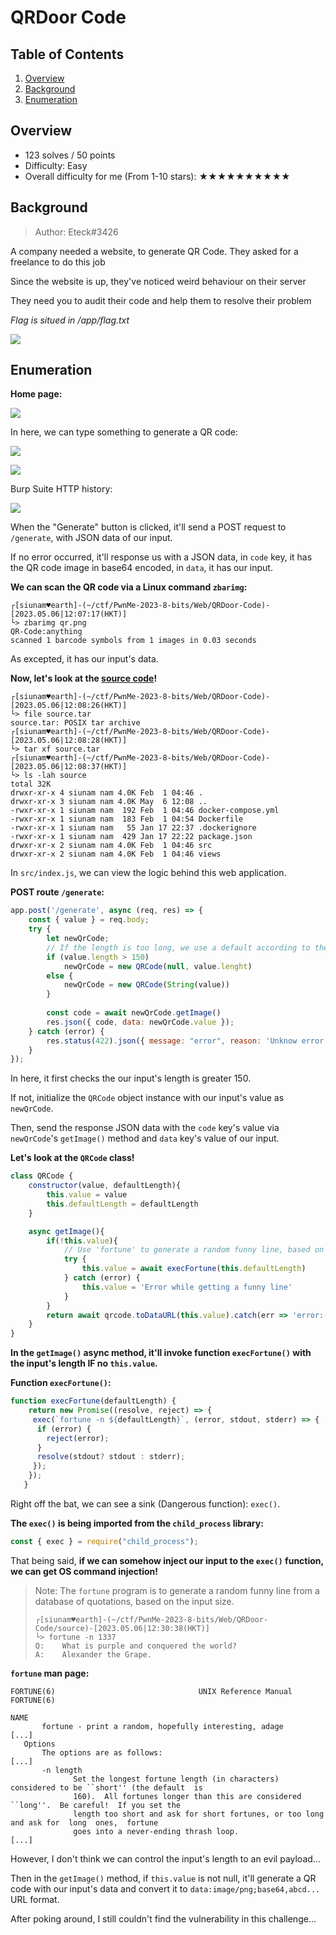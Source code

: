 # QRDoor Code

## Table of Contents

1. [Overview](#overview)
2. [Background](#background)
3. [Enumeration](#enumeration)

## Overview

- 123 solves / 50 points
- Difficulty: Easy
- Overall difficulty for me (From 1-10 stars): ★★★★★★★★★★

## Background

> Author: Eteck#3426

A company needed a website, to generate QR Code. They asked for a freelance to do this job

Since the website is up, they've noticed weird behaviour on their server

They need you to audit their code and help them to resolve their problem

_Flag is situed in /app/flag.txt_

![](https://github.com/siunam321/CTF-Writeups/blob/main/PwnMe-2023-8-bits/images/Pasted%20image%2020230506120108.png)

## Enumeration

**Home page:**

![](https://github.com/siunam321/CTF-Writeups/blob/main/PwnMe-2023-8-bits/images/Pasted%20image%2020230506120211.png)

In here, we can type something to generate a QR code:

![](https://github.com/siunam321/CTF-Writeups/blob/main/PwnMe-2023-8-bits/images/Pasted%20image%2020230506120354.png)

![](https://github.com/siunam321/CTF-Writeups/blob/main/PwnMe-2023-8-bits/images/Pasted%20image%2020230506120402.png)

Burp Suite HTTP history:

![](https://github.com/siunam321/CTF-Writeups/blob/main/PwnMe-2023-8-bits/images/Pasted%20image%2020230506120422.png)

When the "Generate" button is clicked, it'll send a POST request to `/generate`, with JSON data of our input.

If no error occurred, it'll response us with a JSON data, in `code` key, it has the QR code image in base64 encoded, in `data`, it has our input.

**We can scan the QR code via a Linux command `zbarimg`:**
```shell
┌[siunam♥earth]-(~/ctf/PwnMe-2023-8-bits/Web/QRDoor-Code)-[2023.05.06|12:07:17(HKT)]
└> zbarimg qr.png
QR-Code:anything
scanned 1 barcode symbols from 1 images in 0.03 seconds
```

As excepted, it has our input's data.

**Now, let's look at the [source code](https://github.com/siunam321/CTF-Writeups/blob/main/PwnMe-2023-8-bits/Web/QRDoor-Code/source.tar)!**
```shell
┌[siunam♥earth]-(~/ctf/PwnMe-2023-8-bits/Web/QRDoor-Code)-[2023.05.06|12:08:26(HKT)]
└> file source.tar 
source.tar: POSIX tar archive
┌[siunam♥earth]-(~/ctf/PwnMe-2023-8-bits/Web/QRDoor-Code)-[2023.05.06|12:08:28(HKT)]
└> tar xf source.tar                                                                                 
┌[siunam♥earth]-(~/ctf/PwnMe-2023-8-bits/Web/QRDoor-Code)-[2023.05.06|12:08:37(HKT)]
└> ls -lah source             
total 32K
drwxr-xr-x 4 siunam nam 4.0K Feb  1 04:46 .
drwxr-xr-x 3 siunam nam 4.0K May  6 12:08 ..
-rwxr-xr-x 1 siunam nam  192 Feb  1 04:46 docker-compose.yml
-rwxr-xr-x 1 siunam nam  183 Feb  1 04:54 Dockerfile
-rwxr-xr-x 1 siunam nam   55 Jan 17 22:37 .dockerignore
-rwxr-xr-x 1 siunam nam  429 Jan 17 22:22 package.json
drwxr-xr-x 2 siunam nam 4.0K Feb  1 04:46 src
drwxr-xr-x 2 siunam nam 4.0K Feb  1 04:46 views
```

In `src/index.js`, we can view the logic behind this web application.

**POST route `/generate`:**
```js
app.post('/generate', async (req, res) => {
    const { value } = req.body;
    try {
        let newQrCode;
        // If the length is too long, we use a default according to the length
        if (value.length > 150)
            newQrCode = new QRCode(null, value.lenght)
        else {
            newQrCode = new QRCode(String(value))
        }
        
        const code = await newQrCode.getImage()
        res.json({ code, data: newQrCode.value });
    } catch (error) {
        res.status(422).json({ message: "error", reason: 'Unknow error' });
    }
});
```

In here, it first checks the our input's length is greater 150.

If not, initialize the `QRCode` object instance with our input's value as `newQrCode`.

Then, send the response JSON data with the `code` key's value via `newQrCode`'s `getImage()` method and `data` key's value of our input.

**Let's look at the `QRCode` class!**
```js
class QRCode {
    constructor(value, defaultLength){
        this.value = value
        this.defaultLength = defaultLength
    }

    async getImage(){
        if(!this.value){
            // Use 'fortune' to generate a random funny line, based on the input size
            try {
                this.value = await execFortune(this.defaultLength)
            } catch (error) {
                this.value = 'Error while getting a funny line'
            }
        }
        return await qrcode.toDataURL(this.value).catch(err => 'error:(')
    }
}
```

**In the `getImage()` async method, it'll invoke function `execFortune()` with the input's length IF no `this.value`.** 

**Function `execFortune()`:**
```js
function execFortune(defaultLength) {
    return new Promise((resolve, reject) => {
     exec(`fortune -n ${defaultLength}`, (error, stdout, stderr) => {
      if (error) {
        reject(error);
      }
      resolve(stdout? stdout : stderr);
     });
    });
   }
```

Right off the bat, we can see a sink (Dangerous function): `exec()`.

**The `exec()` is being imported from the `child_process` library:**
```js
const { exec } = require("child_process");
```

That being said, **if we can somehow inject our input to the `exec()` function, we can get OS command injection!**

> Note: The `fortune` program is to generate a random funny line from a database of quotations, based on the input size.
>   
> ```
> ┌[siunam♥earth]-(~/ctf/PwnMe-2023-8-bits/Web/QRDoor-Code/source)-[2023.05.06|12:30:38(HKT)]
> └> fortune -n 1337 
> Q:	What is purple and conquered the world?
> A:	Alexander the Grape.
> ```

**`fortune` man page:**
```shell
FORTUNE(6)                                UNIX Reference Manual                               FORTUNE(6)

NAME
       fortune - print a random, hopefully interesting, adage
[...]
   Options
       The options are as follows:
[...]
       -n length
              Set the longest fortune length (in characters) considered to be ``short'' (the default  is
              160).  All fortunes longer than this are considered ``long''.  Be careful!  If you set the
              length too short and ask for short fortunes, or too long and ask for  long  ones,  fortune
              goes into a never-ending thrash loop.
[...]
```

However, I don't think we can control the input's length to an evil payload...

Then in the `getImage()` method, if `this.value` is not null, it'll generate a QR code with our input's data and convert it to `data:image/png;base64,abcd...` URL format.

After poking around, I still couldn't find the vulnerability in this challenge...